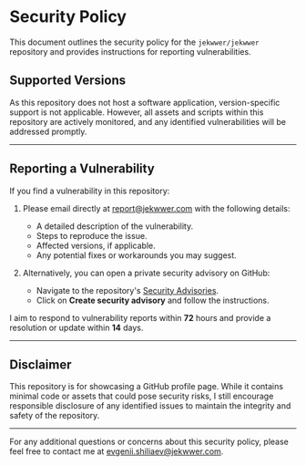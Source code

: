 # Security Policy

This document outlines the security policy for the `jekwwer/jekwwer` repository
and provides instructions for reporting vulnerabilities.

## Supported Versions

As this repository does not host a software application, version-specific support is not applicable.
However, all assets and scripts within this repository are actively monitored, and any identified vulnerabilities will be addressed promptly.

---

## Reporting a Vulnerability

If you find a vulnerability in this repository:

1. Please email directly at [report@jekwwer.com][report@jekwwer.com] with the following details:

   - A detailed description of the vulnerability.
   - Steps to reproduce the issue.
   - Affected versions, if applicable.
   - Any potential fixes or workarounds you may suggest.

2. Alternatively, you can open a private security advisory on GitHub:
   - Navigate to the repository's [Security Advisories][security-advisories].
   - Click on **Create security advisory** and follow the instructions.

I aim to respond to vulnerability reports within **72** hours
and provide a resolution or update within **14** days.

---

## Disclaimer

This repository is for showcasing a GitHub profile page. While it contains minimal code or assets that could pose security risks, I still encourage responsible disclosure of any identified issues to maintain the integrity and safety of the repository.

---

For any additional questions or concerns about this security policy,
please feel free to contact me at [evgenii.shiliaev@jekwwer.com][evgenii.shiliaev@jekwwer.com].

[evgenii.shiliaev@jekwwer.com]: mailto:evgenii.shiliaev@jekwwer.com
[report@jekwwer.com]: mailto:report@jekwwer.com
[security-advisories]: https://github.com/jekwwer/jekwwer/security/advisories
